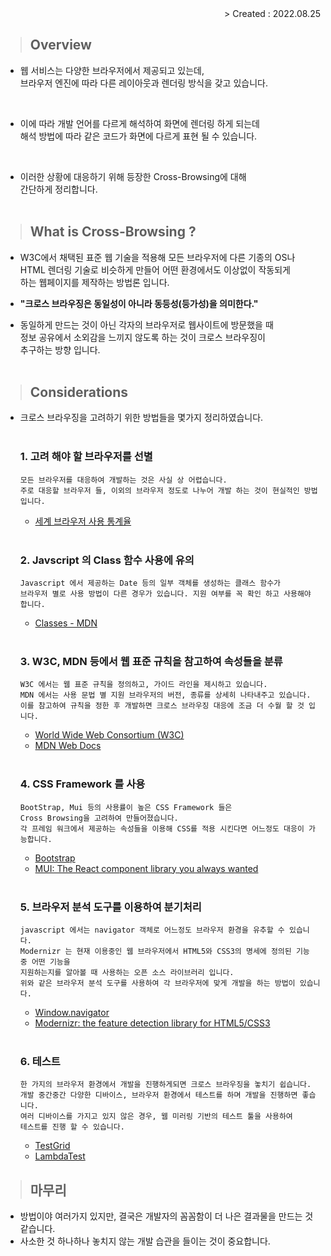 <div align="right">> Created : 2022.08.25</div>

> ## Overview

- 웹 서비스는 다양한 브라우저에서 제공되고 있는데, 
<br> 브라우저 엔진에 따라 다른 레이아웃과 렌더링 방식을 갖고 있습니다.
<br>

- 이에 따라 개발 언어를 다르게 해석하여 화면에 렌더링 하게 되는데 
<br> 해석 방법에 따라 같은 코드가 화면에 다르게 표현 될 수 있습니다.
<br>

- 이러한 상황에 대응하기 위해 등장한 Cross-Browsing에 대해 
<br> 간단하게 정리합니다.
<br><br>

> ## What is Cross-Browsing ? 

- W3C에서 채택된 표준 웹 기술을 적용해 모든 브라우저에 다른 기종의 OS나 <br> HTML 렌더링 기술로 비슷하게 만들어 어떤 환경에서도 이상없이 작동되게 <br> 하는 웹페이지를 제작하는 방법론 입니다.

- **"크로스 브라우징은 동일성이 아니라 동등성(등가성)을 의미한다."**

- 동일하게 만드는 것이 아닌 각자의 브라우저로 웹사이트에 방문했을 때 
<br> 정보 공유에서 소외감을 느끼지 않도록 하는 것이 크로스 브라우징이 
<br> 추구하는 방향 입니다.
<br><br>
> ## Considerations

- 크로스 브라우징을 고려하기 위한 방법들을 몇가지 정리하였습니다.
<br><br>

  ### **1. 고려 해야 할 브라우저를 선별** 
      모든 브라우저를 대응하여 개발하는 것은 사실 상 어렵습니다. 
      주로 대응할 브라우저 들, 이외의 브라우저 정도로 나누어 개발 하는 것이 현실적인 방법 입니다.

  - [세계 브라우저 사용 통계율](https://gs.statcounter.com/) <br><br>

  ### **2. Javscript 의 Class 함수 사용에 유의**
      Javascript 에서 제공하는 Date 등의 일부 객체를 생성하는 클래스 함수가 
      브라우저 별로 사용 방법이 다른 경우가 있습니다. 지원 여부를 꼭 확인 하고 사용해야 합니다.

  - [Classes - MDN](https://developer.mozilla.org/ko/docs/Web/JavaScript/Reference/Classes) <br><br> 


  ### **3. W3C, MDN 등에서 웹 표준 규칙을 참고하여 속성들을 분류**  
      W3C 에서는 웹 표준 규칙을 정의하고, 가이드 라인을 제시하고 있습니다.
      MDN 에서는 사용 문법 별 지원 브라우저의 버전, 종류를 상세히 나타내주고 있습니다.
      이를 참고하여 규칙을 정한 후 개발하면 크로스 브라우징 대응에 조금 더 수월 할 것 입니다.
  - [World Wide Web Consortium (W3C)](https://www.w3.org/)
  - [MDN Web Docs](https://developer.mozilla.org/ko/) <br><br>

  ### **4. CSS Framework 를 사용**  
      BootStrap, Mui 등의 사용률이 높은 CSS Framework 들은 
      Cross Browsing을 고려하여 만들어졌습니다.
      각 프레임 워크에서 제공하는 속성들을 이용해 CSS를 적용 시킨다면 어느정도 대응이 가능합니다.
  - [Bootstrap](https://getbootstrap.com/)
  - [MUI: The React component library you always wanted](https://mui.com/)
<br><br>

  ### **5. 브라우저 분석 도구를 이용하여 분기처리**
      javascript 에서는 navigator 객체로 어느정도 브라우저 환경을 유추할 수 있습니다.
      Modernizr 는 현재 이용중인 웹 브라우저에서 HTML5와 CSS3의 명세에 정의된 기능 중 어떤 기능을 
      지원하는지를 알아볼 때 사용하는 오픈 소스 라이브러리 입니다.
      위와 같은 브라우저 분석 도구를 사용하여 각 브라우저에 맞게 개발을 하는 방법이 있습니다.
  - [Window.navigator](https://developer.mozilla.org/ko/docs/Web/API/Window/navigator)
  - [Modernizr: the feature detection library for HTML5/CSS3](https://modernizr.com/)
<br><br>

  ### **6. 테스트**
      한 가지의 브라우저 환경에서 개발을 진행하게되면 크로스 브라우징을 놓치기 쉽습니다.
      개발 중간중간 다양한 디바이스, 브라우저 환경에서 테스트를 하며 개발을 진행하면 좋습니다.
      여러 디바이스를 가지고 있지 않은 경우, 웹 미러링 기반의 테스트 툴을 사용하여 
      테스트를 진행 할 수 있습니다.
  - [TestGrid](https://www.testgrid.io/)
  - [LambdaTest](https://www.lambdatest.com/)

> ## 마무리

- 방법이야 여러가지 있지만, 결국은 개발자의 꼼꼼함이 더 나은 결과물을 만드는 것 같습니다.
- 사소한 것 하나하나 놓치지 않는 개발 습관을 들이는 것이 중요합니다.